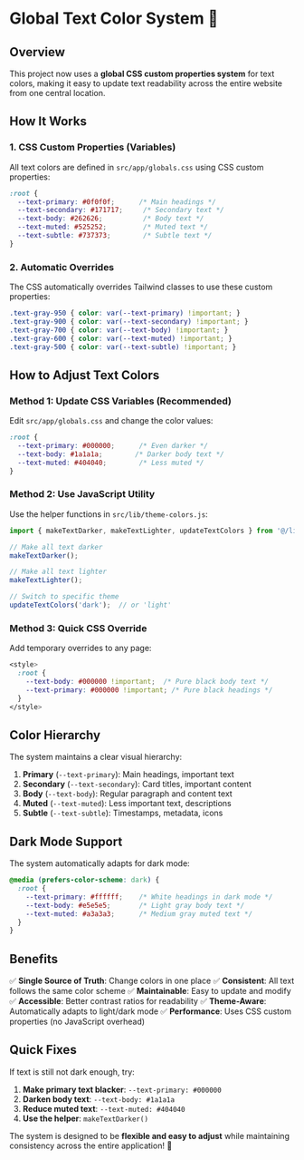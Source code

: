 # Global Text Color System 🎨

## Overview
This project now uses a **global CSS custom properties system** for text colors, making it easy to update text readability across the entire website from one central location.

## How It Works

### 1. CSS Custom Properties (Variables)
All text colors are defined in `src/app/globals.css` using CSS custom properties:

```css
:root {
  --text-primary: #0f0f0f;      /* Main headings */
  --text-secondary: #171717;     /* Secondary text */
  --text-body: #262626;          /* Body text */
  --text-muted: #525252;         /* Muted text */
  --text-subtle: #737373;        /* Subtle text */
}
```

### 2. Automatic Overrides
The CSS automatically overrides Tailwind classes to use these custom properties:

```css
.text-gray-950 { color: var(--text-primary) !important; }
.text-gray-900 { color: var(--text-secondary) !important; }
.text-gray-700 { color: var(--text-body) !important; }
.text-gray-600 { color: var(--text-muted) !important; }
.text-gray-500 { color: var(--text-subtle) !important; }
```

## How to Adjust Text Colors

### Method 1: Update CSS Variables (Recommended)
Edit `src/app/globals.css` and change the color values:

```css
:root {
  --text-primary: #000000;      /* Even darker */
  --text-body: #1a1a1a;        /* Darker body text */
  --text-muted: #404040;        /* Less muted */
}
```

### Method 2: Use JavaScript Utility
Use the helper functions in `src/lib/theme-colors.js`:

```javascript
import { makeTextDarker, makeTextLighter, updateTextColors } from '@/lib/theme-colors';

// Make all text darker
makeTextDarker();

// Make all text lighter
makeTextLighter();

// Switch to specific theme
updateTextColors('dark');  // or 'light'
```

### Method 3: Quick CSS Override
Add temporary overrides to any page:

```css
<style>
  :root {
    --text-body: #000000 !important;  /* Pure black body text */
    --text-primary: #000000 !important; /* Pure black headings */
  }
</style>
```

## Color Hierarchy

The system maintains a clear visual hierarchy:

1. **Primary** (`--text-primary`): Main headings, important text
2. **Secondary** (`--text-secondary`): Card titles, important content
3. **Body** (`--text-body`): Regular paragraph and content text
4. **Muted** (`--text-muted`): Less important text, descriptions
5. **Subtle** (`--text-subtle`): Timestamps, metadata, icons

## Dark Mode Support

The system automatically adapts for dark mode:

```css
@media (prefers-color-scheme: dark) {
  :root {
    --text-primary: #ffffff;    /* White headings in dark mode */
    --text-body: #e5e5e5;       /* Light gray body text */
    --text-muted: #a3a3a3;      /* Medium gray muted text */
  }
}
```

## Benefits

✅ **Single Source of Truth**: Change colors in one place
✅ **Consistent**: All text follows the same color scheme
✅ **Maintainable**: Easy to update and modify
✅ **Accessible**: Better contrast ratios for readability
✅ **Theme-Aware**: Automatically adapts to light/dark mode
✅ **Performance**: Uses CSS custom properties (no JavaScript overhead)

## Quick Fixes

If text is still not dark enough, try:

1. **Make primary text blacker**: `--text-primary: #000000`
2. **Darken body text**: `--text-body: #1a1a1a`
3. **Reduce muted text**: `--text-muted: #404040`
4. **Use the helper**: `makeTextDarker()`

The system is designed to be **flexible and easy to adjust** while maintaining consistency across the entire application! 🚀
